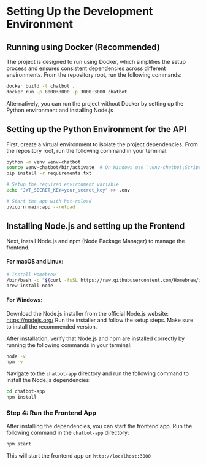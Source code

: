 # Setting Up the Development Environment

## Running using Docker (Recommended)

The project is designed to run using Docker, which simplifies the setup process and ensures consistent dependencies across different environments.
From the repository root, run the following commands:

```bash
docker build -t chatbot .
docker run -p 8000:8000 -p 3000:3000 chatbot
```


Alternatively, you can run the project without Docker by setting up the Python environment and installing Node.js

## Setting up the Python Environment for the API

First, create a virtual environment to isolate the project dependencies. From the repository root, run the following command in your terminal:

```bash
python -m venv venv-chatbot
source venv-chatbot/bin/activate  # On Windows use `venv-chatbot\Scripts\activate`
pip install -r requirements.txt

# Setup the required environment variable
echo "JWT_SECRET_KEY=your_secret_key" >> .env

# Start the app with hot-reload
uvicorn main:app --reload
```

## Installing Node.js and setting up the Frontend

Next, install Node.js and npm (Node Package Manager) to manage the frontend.

#### For macOS and Linux:


```bash
# Install Homebrew
/bin/bash -c "$(curl -fsSL https://raw.githubusercontent.com/Homebrew/install/HEAD/install.sh)"
brew install node
```

#### For Windows:

Download the Node.js installer from the official Node.js website: https://nodejs.org/
Run the installer and follow the setup steps. Make sure to install the recommended version.

After installation, verify that Node.js and npm are installed correctly by running the following commands in your terminal:

```bash
node -v
npm -v
```

Navigate to the `chatbot-app` directory and run the following command to install the Node.js dependencies:

```bash
cd chatbot-app
npm install
```

### Step 4: Run the Frontend App

After installing the dependencies, you can start the frontend app. Run the following command in the `chatbot-app` directory:

```bash
npm start
```

This will start the frontend app on `http://localhost:3000`
